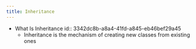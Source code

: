 ```yaml
---
title: Inheritance
---
```


- What Is Inheritance 
id:: 3342dc8b-a8a4-41fd-a845-eb46bef29a45
	 - Inheritance is the mechanism of creating new classes from existing ones
